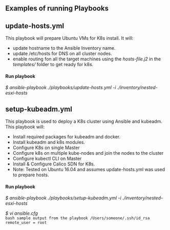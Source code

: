 ## Examples of running Playbooks

## update-hosts.yml
This playbook will prepare Ubuntu VMs for K8s install. It will:
- update hostname to the Ansible Inventory name.
- update /etc/hosts for DNS on all cluster nodes.
- enable routing fon all the target machines using the *hosts-file.j2* in the *templates/* folder to get ready for k8s.

#### Run playbook
*$ ansible-playbook ./playbooks/update-hosts.yml -i ./inventory/nested-esxi-hosts*

 
## setup-kubeadm.yml
This playbook is used to deploy a K8s cluster using Ansible and kubeadm.
This playbook will: 
- Install required packages for kubeadm and docker.
- Install kubeadm and k8s modules.
- Configure K8s on single Master
- Configure k8s on multiple kube-nodes and join the nodes to the cluster
- Configure kubectl CLI on Master
- Install & Configure Calico SDN for K8s.
- Note: Tested on Ubuntu 16.04 and assumes update-hosts.yml was used to prepare hosts.

#### Run playbook
*$ ansible-playbook ./playbooks/setup-kubeadm.yml -i ./inventory/nested-esxi-hosts*

*$ vi ansible.cfg*    
    ``` bash
    sample
    output from the playbook
    /Users/someone/.ssh/id_rsa
    remote_user = root
    ```
